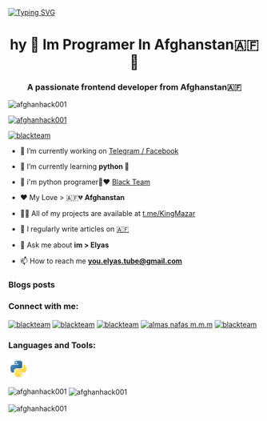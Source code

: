 [![Typing SVG](https://readme-typing-svg.demolab.com?font=Fira+Code&pause=1000&color=3DF748&width=435&lines=HELLO+WELLCOME+TO+MY+PROFILE;IM+LIFE+IN+AFGHANSTAN+%F0%9F%87%A6%F0%9F%87%AB)](https://git.io/typing-svg)

<h1 align="center">hy 👋 Im Programer In Afghanstan🇦🇫🤚</h1>

<h3 align="center">A passionate frontend developer from Afghanstan🇦🇫</h3>

<p align="left"> <img src="https://komarev.com/ghpvc/?username=afghanhack001&label=Profile%20views&color=0e75b6&style=flat" alt="afghanhack001" /> </p>

<p align="left"> <a href="https://github.com/ryo-ma/github-profile-trophy"><img src="https://github-profile-trophy.vercel.app/?username=afghanhack001" alt="afghanhack001" /></a> </p>

<p align="left"> <a href="https://twitter.com/blackteam" target="blank"><img src="https://img.shields.io/twitter/follow/blackteam?logo=twitter&style=for-the-badge" alt="blackteam" /></a> </p>

- 🔭 I’m currently working on [Telegram / Facebook](t.me/KingMazar)

- 🌱 I’m currently learning **python 🤭**

- 👯 i'm python programer👋♥️ [Black Team](t.me/KingMazar)

- ♥️ My Love > 🇦🇫💔 **Afghanstan**

- 👨‍💻 All of my projects are available at [t.me/KingMazar](t.me/KingMazar)

- 📝 I regularly write articles on [🇦🇫](🇦🇫)

- 💬 Ask me about **im > Elyas**

- 📫 How to reach me **you.elyas.tube@gmail.com**

### Blogs posts
<!-- BLOG-POST-LIST:START -->
<!-- BLOG-POST-LIST:END -->

<h3 align="left">Connect with me:</h3>
<p align="left">
<a href="https://codepen.io/blackteam" target="blank"><img align="center" src="https://raw.githubusercontent.com/rahuldkjain/github-profile-readme-generator/master/src/images/icons/Social/codepen.svg" alt="blackteam" height="30" width="40" /></a>
<a href="https://dev.to/blackteam" target="blank"><img align="center" src="https://raw.githubusercontent.com/rahuldkjain/github-profile-readme-generator/master/src/images/icons/Social/devto.svg" alt="blackteam" height="30" width="40" /></a>
<a href="https://twitter.com/blackteam" target="blank"><img align="center" src="https://raw.githubusercontent.com/rahuldkjain/github-profile-readme-generator/master/src/images/icons/Social/twitter.svg" alt="blackteam" height="30" width="40" /></a>
<a href="https://fb.com/almas nafas m.m.m" target="blank"><img align="center" src="https://raw.githubusercontent.com/rahuldkjain/github-profile-readme-generator/master/src/images/icons/Social/facebook.svg" alt="almas nafas m.m.m" height="30" width="40" /></a>
<a href="https://www.youtube.com/c/blackteam" target="blank"><img align="center" src="https://raw.githubusercontent.com/rahuldkjain/github-profile-readme-generator/master/src/images/icons/Social/youtube.svg" alt="blackteam" height="30" width="40" /></a>
</p>

<h3 align="left">Languages and Tools:</h3>
<p align="left"> <a href="https://www.python.org" target="_blank" rel="noreferrer"> <img src="https://raw.githubusercontent.com/devicons/devicon/master/icons/python/python-original.svg" alt="python" width="40" height="40"/> </a> </p>

<p><img align="left" src="https://github-readme-stats.vercel.app/api/top-langs?username=afghanhack001&show_icons=true&locale=en&layout=compact" alt="afghanhack001" /></p>

<p>&nbsp;<img align="center" src="https://github-readme-stats.vercel.app/api?username=afghanhack001&show_icons=true&locale=en" alt="afghanhack001" /></p>

<p><img align="center" src="https://github-readme-streak-stats.herokuapp.com/?user=afghanhack001&" alt="afghanhack001" /></p>
